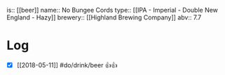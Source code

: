 is:: [[beer]]
name:: No Bungee Cords
type:: [[IPA - Imperial - Double New England - Hazy]]
brewery:: [[Highland Brewing Company]]
abv:: 7.7

# Log
- [x] [[2018-05-11]] #do/drink/beer 👍👍
